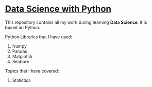 # [Data Science with Python](#data-science-with-python)

This repository contains all my work during learning <b>Data Science</b>. It is based on Python.  

Python Libraries that I have used:
1. Numpy
2. Pandas
3. Matplotlib
4. Seaborn

Topics that I have covered:
1. Statistics